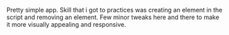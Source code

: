 Pretty simple app.
Skill that i got to practices was creating an element in the script and removing an element.
Few minor tweaks here and there to make it more visually appealing and responsive.

